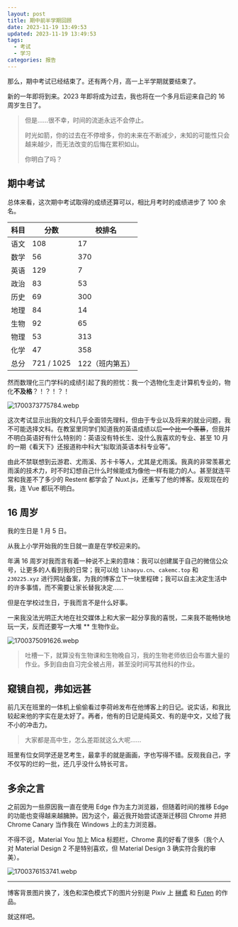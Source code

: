 ```yaml
---
layout: post
title: 期中前半学期回顾
date: 2023-11-19 13:49:53
updated: 2023-11-19 13:49:53
tags:
  - 考试
  - 学习
categories: 报告
---
```

那么，期中考试已经结束了。还有两个月，高一上半学期就要结束了。

新的一年即将到来。2023 年即将成为过去，我也将在一个多月后迎来自己的 16 周岁生日了。

> 但是……很不幸，时间的流逝永远不会停止。
> 
> 时光如箭，你的过去在不停增多，你的未来在不断减少，未知的可能性只会越来越少，而无法改变的后悔在累积如山。
>
> 你明白了吗？

<!-- more -->

## 期中考试

总体来看，这次期中考试取得的成绩还算可以，相比月考时的成绩进步了 100 余名。

| 科目 | 分数     | 校排名       |
| ---- | ---------- | --------------- |
| 语文 | 108        | 17              |
| 数学 | 56         | 370             |
| 英语 | 129        | 7               |
| 政治 | 83         | 53              |
| 历史 | 69         | 300             |
| 地理 | 84         | 14              |
| 生物 | 92         | 65              |
| 物理 | 53         | 313             |
| 化学 | 47         | 358             |
| 总分 | 721 / 1025 | 122（班内第五） |

然而数理化三门学科的成绩引起了我的担忧：我一个选物化生走计算机专业的，物化**不及格**？！？！？！

![1700373775784.webp](https://r2.lihaoyu.cn/2023/11/19/6559a512e31e3.webp)

这次考试显示出我的文科几乎全面领先理科，但由于专业以及将来的就业问题，我不可能选择文科。在教室里同学们知道我的英语成绩以后~~一个比一个羡慕~~，但我并不明白英语好有什么特别的：英语没有特长生、没什么我喜欢的专业、甚至 10 月的一期《看天下》还报道称中科大“拟取消英语本科专业等”。

由此不禁联想到云游君、尤雨溪、苏卡卡等人，尤其是尤雨溪。我真的非常羡慕尤雨溪的技术力，时不时幻想自己什么时候能成为像他一样有能力的人。甚至就连平常和我差不了多少的 Restent 都学会了 Nuxt.js，还重写了他的博客。反观现在的我，连 Vue 都玩不明白。

## 16 周岁

我的生日是 1 月 5 日。

从我上小学开始我的生日就一直是在学校迎来的。

年满 16 周岁对我而言有着一种说不上来的意味：我可以创建属于自己的微信公众号，让更多的人看到我的日常；我可以给 `lihaoyu.cn`、`cakemc.top` 和 `230225.xyz` 进行网站备案，为我的博客立下一块里程碑；我可以自主决定生活中的许多事情，而不需要让家长替我决定……

但是在学校过生日，于我而言不是什么好事。

一来我没法光明正大地在社交媒体上和大家一起分享我的喜悦，二来我不能畅快地玩一天，反而还要写一大堆 ** 生物作业。

![1700375091626.webp](https://r2.lihaoyu.cn/2023/11/19/6559aa35d3f3b.webp)

> 吐槽一下，就算没有生物课和生物晚自习，我的生物老师依旧会布置大量的作业。多到自由自习完全被占用，甚至没时间写其他科的作业。

## 窥镜自视，弗如远甚

前几天在班里的一体机上偷偷看过李荷岭发布在他博客上的日记。说实话，和我比较起来他的字实在是太好了。再者，他有的日记是纯英文、有的是中文，又给了我不小的冲击力。

> 大家都是高中生，怎么差距就这么大呢……

班里有位女同学还是艺考生，最拿手的就是画画，字也写得不错。反观我自己，字不仅写的烂的一批，还几乎没什么特长可言。

## 多余之言

之前因为一些原因我一直在使用 Edge 作为主力浏览器，但随着时间的推移 Edge 的功能也变得越来越臃肿。因为这个，最近我开始尝试逐渐迁移回 Chrome 并把 Chrome Canary 当作我在 Windows 上的主力浏览器。

不得不说，Material You 加上 Mica 标题栏，Chrome 真的好看了很多（我个人对 Material Design 2 不是特别喜欢，但 Material Design 3 确实符合我的审美）。

![1700376153741.webp](https://r2.lihaoyu.cn/2023/11/19/6559ae5f6f927.webp)

---

博客背景图片换了，浅色和深色模式下的图片分别是 Pixiv 上 [榊鳶](https://www.pixiv.net/users/8196623) 和 [Futen](https://www.pixiv.net/users/87830748) 的作品。

就这样吧。
